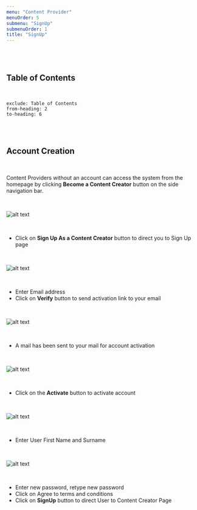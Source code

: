 ```yaml
---
menu: "Content Provider"
menuOrder: 5
submenu: "SignUp"
submenuOrder: 1
title: "SignUp"
---
```


<br />
<br />

## Table of Contents

<br />

```toc
exclude: Table of Contents
from-heading: 2
to-heading: 6
```

<br />
<br />


## Account Creation

<br />

Content Providers without an account can access the system from the homepage by
      clicking **Become a Content Creator** button on the side navigation bar.

<br />

![alt text](/images/ContentCreatorLogin.png "Title")

<br />


* Click on **Sign Up As a Content Creator** button to direct you to Sign Up page


<br />

![alt text](/images/ContentCreatorSignUp.png "Title")

<br />

 * Enter Email address
 * Click on **Verify** button to send activation link to your email


<br />

![alt text](/images/ContentProviderbtn.png "Title")

<br />

* A mail has been sent to your mail for account activation

<br />

![alt text](/images/ConfirmMail.png "Title")

<br />

* Click on the **Activate** button to activate account

<br />

![alt text](/images/EmailActivate.png "Title")

<br />

* Enter User First Name and Surname

<br />

 ![alt text](/images/ContentCreatorSignupform.png "Title")

<br />

* Enter new password, retype new password
* Click on Agree to terms and conditions
* Click on <b>SignUp</b> button to direct User to Content Creator Page




